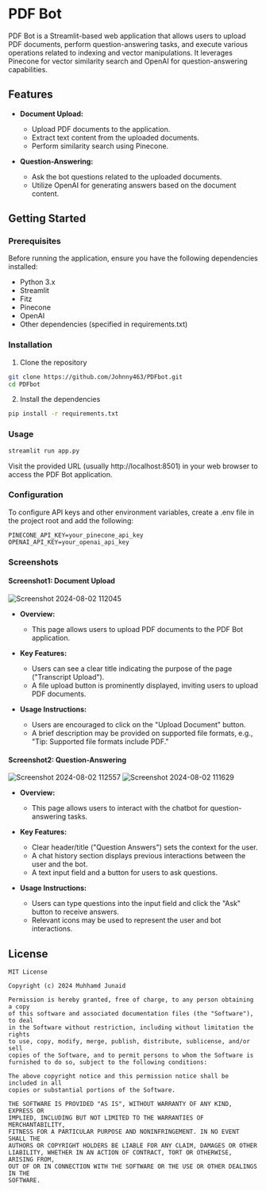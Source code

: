 # PDF Bot

PDF Bot is a Streamlit-based web application that allows users to upload PDF documents, perform question-answering tasks, and execute various operations related to indexing and vector manipulations. It leverages Pinecone for vector similarity search and OpenAI for question-answering capabilities.

## Features

- **Document Upload:**
  - Upload PDF documents to the application.
  - Extract text content from the uploaded documents.
  - Perform similarity search using Pinecone.

- **Question-Answering:**
  - Ask the bot questions related to the uploaded documents.
  - Utilize OpenAI for generating answers based on the document content.

 
## Getting Started

### Prerequisites

Before running the application, ensure you have the following dependencies installed:

- Python 3.x
- Streamlit
- Fitz
- Pinecone
- OpenAI
- Other dependencies (specified in requirements.txt)

 ### Installation

1. Clone the repository

```bash
git clone https://github.com/Johnny463/PDFbot.git
cd PDFbot
```
2. Install the dependencies
```bash
pip install -r requirements.txt
```
 ### Usage
```bash
streamlit run app.py
```
Visit the provided URL (usually http://localhost:8501) in your web browser to access the PDF Bot application.



### Configuration

To configure API keys and other environment variables, create a .env file in the project root and add the following:
``` env
PINECONE_API_KEY=your_pinecone_api_key
OPENAI_API_KEY=your_openai_api_key
```



### Screenshots
#### Screenshot1: Document Upload
![Screenshot 2024-08-02 112045](https://github.com/user-attachments/assets/537b8037-8559-4e5e-b3ae-fa886c14f314)

- **Overview:**
  - This page allows users to upload PDF documents to the PDF Bot application.

 
 
- **Key Features:**
  - Users can see a clear title indicating the purpose of the page ("Transcript Upload").
  - A file upload button is prominently displayed, inviting users to upload PDF documents.

  
- **Usage Instructions:**

  - Users are encouraged to click on the "Upload Document" button.
  - A brief description may be provided on supported file formats, e.g., "Tip: Supported file formats include PDF."

#### Screenshot2: Question-Answering
![Screenshot 2024-08-02 112557](https://github.com/user-attachments/assets/323469c8-bd43-49a9-9a20-15a3bdb79631)
![Screenshot 2024-08-02 111629](https://github.com/user-attachments/assets/685e5452-dd8f-4887-82f5-a6d1ef67af31)




- **Overview:**

  - This page allows users to interact with the chatbot for question-answering tasks.
- **Key Features:**

  - Clear header/title ("Question Answers") sets the context for the user.
  - A chat history section displays previous interactions between the user and the bot.
  - A text input field and a button for users to ask questions.
- **Usage Instructions:**

  - Users can type questions into the input field and click the "Ask" button to receive answers.
  - Relevant icons may be used to represent the user and bot interactions.

## License
```
MIT License

Copyright (c) 2024 Muhhamd Junaid

Permission is hereby granted, free of charge, to any person obtaining a copy
of this software and associated documentation files (the "Software"), to deal
in the Software without restriction, including without limitation the rights
to use, copy, modify, merge, publish, distribute, sublicense, and/or sell
copies of the Software, and to permit persons to whom the Software is
furnished to do so, subject to the following conditions:

The above copyright notice and this permission notice shall be included in all
copies or substantial portions of the Software.

THE SOFTWARE IS PROVIDED "AS IS", WITHOUT WARRANTY OF ANY KIND, EXPRESS OR
IMPLIED, INCLUDING BUT NOT LIMITED TO THE WARRANTIES OF MERCHANTABILITY,
FITNESS FOR A PARTICULAR PURPOSE AND NONINFRINGEMENT. IN NO EVENT SHALL THE
AUTHORS OR COPYRIGHT HOLDERS BE LIABLE FOR ANY CLAIM, DAMAGES OR OTHER
LIABILITY, WHETHER IN AN ACTION OF CONTRACT, TORT OR OTHERWISE, ARISING FROM,
OUT OF OR IN CONNECTION WITH THE SOFTWARE OR THE USE OR OTHER DEALINGS IN THE
SOFTWARE.
```




